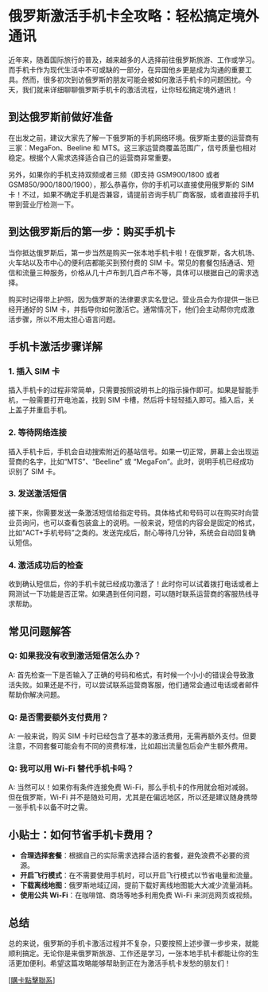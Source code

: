 # 俄罗斯激活手机卡全攻略：轻松搞定境外通讯

近年来，随着国际旅行的普及，越来越多的人选择前往俄罗斯旅游、工作或学习。而手机卡作为现代生活中不可或缺的一部分，在异国他乡更是成为沟通的重要工具。然而，很多初次到访俄罗斯的朋友可能会被如何激活手机卡的问题困扰。今天，我们就来详细聊聊俄罗斯手机卡的激活流程，让你轻松搞定境外通讯！

## 到达俄罗斯前做好准备

在出发之前，建议大家先了解一下俄罗斯的手机网络环境。俄罗斯主要的运营商有三家：MegaFon、Beeline 和 MTS。这三家运营商覆盖范围广，信号质量也相对稳定。根据个人需求选择适合自己的运营商非常重要。

另外，如果你的手机支持双频或者三频（即支持 GSM900/1800 或者 GSM850/900/1800/1900），那么恭喜你，你的手机可以直接使用俄罗斯的 SIM 卡！不过，如果不确定手机是否兼容，请提前咨询手机厂商客服，或者直接将手机带到营业厅检测一下。

## 到达俄罗斯后的第一步：购买手机卡

当你抵达俄罗斯后，第一步当然是购买一张本地手机卡啦！在俄罗斯，各大机场、火车站以及市中心的便利店都能买到预付费的 SIM 卡。常见的套餐包括通话、短信和流量三种服务，价格从几十卢布到几百卢布不等，具体可以根据自己的需求选择。

购买时记得带上护照，因为俄罗斯的法律要求实名登记。营业员会为你提供一张已经开通好的 SIM 卡，并指导你如何激活它。通常情况下，他们会主动帮你完成激活步骤，所以不用太担心语言问题。

## 手机卡激活步骤详解

### 1. 插入 SIM 卡
插入手机卡的过程非常简单，只需要按照说明书上的指示操作即可。如果是智能手机，一般需要打开电池盖，找到 SIM 卡槽，然后将卡轻轻插入即可。插入后，关上盖子并重启手机。

### 2. 等待网络连接
插入手机卡后，手机会自动搜索附近的基站信号。如果一切正常，屏幕上会出现运营商的名字，比如“MTS”、“Beeline” 或 “MegaFon”。此时，说明手机已经成功识别了 SIM 卡。

### 3. 发送激活短信
接下来，你需要发送一条激活短信给指定号码。具体格式和号码可以在购买时向营业员询问，也可以查看包装盒上的说明。一般来说，短信的内容会是固定的格式，比如“ACT+手机号码”之类的。发送完成后，耐心等待几分钟，系统会自动回复确认短信。

### 4. 激活成功后的检查
收到确认短信后，你的手机卡就已经成功激活了！此时你可以试着拨打电话或者上网测试一下功能是否正常。如果遇到任何问题，可以随时联系运营商的客服热线寻求帮助。

## 常见问题解答

### Q: 如果我没有收到激活短信怎么办？
A: 首先检查一下是否输入了正确的号码和格式，有时候一个小小的错误会导致激活失败。如果还是不行，可以尝试联系运营商客服，他们通常会通过电话或者邮件帮助你解决问题。

### Q: 是否需要额外支付费用？
A: 一般来说，购买 SIM 卡时已经包含了基本的激活费用，无需再额外支付。但要注意，不同套餐可能会有不同的资费标准，比如超出流量包后会产生额外费用。

### Q: 我可以用 Wi-Fi 替代手机卡吗？
A: 当然可以！如果你有条件连接免费 Wi-Fi，那么手机卡的作用就会相对减弱。但在俄罗斯，Wi-Fi 并不是随处可用，尤其是在偏远地区，所以还是建议随身携带一张手机卡以备不时之需。

## 小贴士：如何节省手机卡费用？

- **合理选择套餐**：根据自己的实际需求选择合适的套餐，避免浪费不必要的资源。
- **开启飞行模式**：在不需要使用手机时，可以开启飞行模式以节省电量和流量。
- **下载离线地图**：俄罗斯地域辽阔，提前下载好离线地图能大大减少流量消耗。
- **使用公共 Wi-Fi**：在咖啡馆、商场等地多利用免费 Wi-Fi 来浏览网页或视频。

## 总结

总的来说，俄罗斯的手机卡激活过程并不复杂，只要按照上述步骤一步步来，就能顺利搞定。无论你是来俄罗斯旅游、工作还是学习，一张本地手机卡都能让你的生活更加便利。希望这篇攻略能够帮助到正在为激活手机卡发愁的朋友们！

[[購卡點擊聯系](https://t.me/s/SXDXQF)]